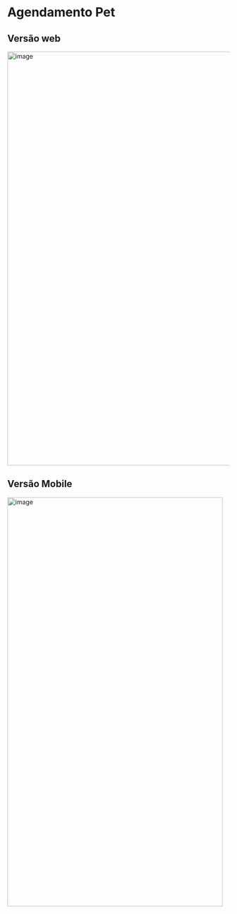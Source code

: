 # Agendamento Pet

## Versão web 
<img width="2546" height="937" alt="image" src="https://github.com/user-attachments/assets/00932242-dc72-4523-bd9b-e2675100de85" />


## Versão Mobile
<img width="488" height="926" alt="image" src="https://github.com/user-attachments/assets/c4541505-f90b-428a-9b5c-92799bdc3b1f" />
